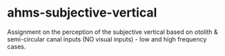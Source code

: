 # ahms-subjective-vertical
Assignment on the perception of the subjective vertical based on otolith &amp; semi-circular canal inputs (NO visual inputs) - low and high frequency cases.
